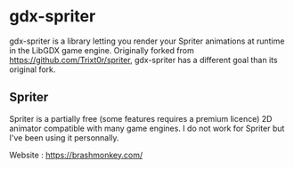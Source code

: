 # gdx-spriter
gdx-spriter is a library letting you render your Spriter animations at runtime in the LibGDX game engine. Originally forked from https://github.com/Trixt0r/spriter, gdx-spriter has a different goal than its original fork.

## Spriter

Spriter is a partially free (some features requires a premium licence) 2D animator compatible with many game engines. I do not work for Spriter but I've been using it personnally.

Website : https://brashmonkey.com/
